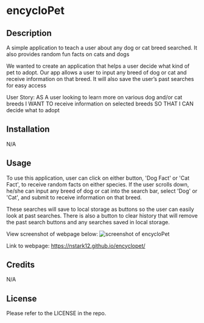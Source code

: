 # encycloPet

## Description

A simple application to teach a user about any dog or cat breed searched. It also provides random fun facts on cats and dogs

We wanted to create an application that helps a user decide what kind of pet to adopt. Our app allows a user to input any breed of dog or cat and receive information on that breed. It will also save the user’s past searches for easy access

User Story:
AS A user looking to learn more on various dog and/or cat breeds
I WANT TO receive information on selected breeds
SO THAT I CAN decide what to adopt


## Installation

N/A

## Usage

To use this application, user can click on either button, 'Dog Fact' or 'Cat Fact', to receive random facts on either species. If the user scrolls down, he/she can input any breed of dog or cat into the search bar, select 'Dog' or 'Cat', and submit to receive information on that breed.

These searches will save to local storage as buttons so the user can easily look at past searches. There is also a button to clear history that will remove the past search buttons and any searches saved in local storage.

View screenshot of webpage below:
![screenshot of encycloPet](./assets/images/encylopet.png)

Link to webpage: https://nstark12.github.io/encyclopet/ 

## Credits

N/A

## License

Please refer to the LICENSE in the repo.
